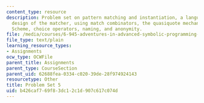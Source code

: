 ```yaml
---
content_type: resource
description: Problem set on pattern matching and instantiation, a language of patterns,
  design of the matcher, using match combinators, the quasiquote mechanism built into
  Scheme, choice operators, naming, and anonymity.
file: /media/courses/6-945-adventures-in-advanced-symbolic-programming-spring-2009/b426caf769f83dc12c1d907c617c074d_assn06.txt
file_type: text/plain
learning_resource_types:
- Assignments
ocw_type: OCWFile
parent_title: Assignments
parent_type: CourseSection
parent_uid: 62688fea-0334-c020-39de-28f974924143
resourcetype: Other
title: Problem Set 5
uid: b426caf7-69f8-3dc1-2c1d-907c617c074d
---
```


